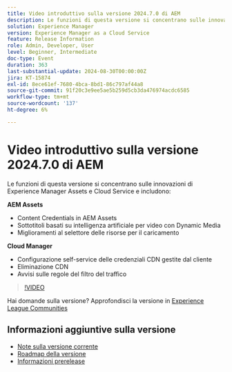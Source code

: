 ```yaml
---
title: Video introduttivo sulla versione 2024.7.0 di AEM
description: Le funzioni di questa versione si concentrano sulle innovazioni di Experience Manager Assets e Cloud Service e includono:AEM Assets:Content Credentials in AEM Assets​AI sottotitoli per video con Dynamic Media​Miglioramenti del selettore delle risorse per il caricamento​Cloud Manager:Configurazione self-service di credenziali CDN gestite dal cliente​Pulizia CDN​Avvisi sulle regole del filtro del traffico​
solution: Experience Manager
version: Experience Manager as a Cloud Service
feature: Release Information
role: Admin, Developer, User
level: Beginner, Intermediate
doc-type: Event
duration: 363
last-substantial-update: 2024-08-30T00:00:00Z
jira: KT-15874
exl-id: 8ece61ef-7680-4bca-8bd1-86c797af44a8
source-git-commit: 91f20c3e9ee5ae5b259d5cb3da476974acdc6585
workflow-type: tm+mt
source-wordcount: '137'
ht-degree: 6%

---
```


# Video introduttivo sulla versione 2024.7.0 di AEM

Le funzioni di questa versione si concentrano sulle innovazioni di Experience Manager Assets e Cloud Service e includono:

**AEM Assets**

* Content Credentials in AEM Assets&#x200B;
* Sottotitoli basati su intelligenza artificiale per video con Dynamic Media&#x200B;
* Miglioramenti al selettore delle risorse per il caricamento&#x200B;

**Cloud Manager**

* Configurazione self-service delle credenziali CDN gestite dal cliente&#x200B;
* Eliminazione CDN&#x200B;
* Avvisi sulle regole del filtro del traffico&#x200B;

>[!VIDEO](https://video.tv.adobe.com/v/3432542/?learn=on&captions=ita)


Hai domande sulla versione?  Approfondisci la versione in [Experience League Communities](https://adobe.ly/3X9WQfF)

## Informazioni aggiuntive sulla versione

* [Note sulla versione corrente](https://experienceleague.adobe.com/docs/experience-manager-cloud-service/content/release-notes/home.html?lang=it)
* [Roadmap della versione](https://experienceleague.adobe.com/docs/experience-manager-release-information/aem-release-updates/update-releases-roadmap.html?lang=it)
* [Informazioni prerelease](https://experienceleague.adobe.com/docs/experience-manager-cloud-service/content/release-notes/prerelease.html?lang=it)
